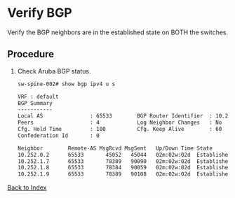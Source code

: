 # Verify BGP

Verify the BGP neighbors are in the established state on BOTH the switches.

## Procedure

1. Check Aruba BGP status.

    ```bash
    sw-spine-002# show bgp ipv4 u s

    VRF : default
    BGP Summary
    -----------
    Local AS               : 65533        BGP Router Identifier  : 10.252.0.3
    Peers                  : 4            Log Neighbor Changes   : No
    Cfg. Hold Time         : 180          Cfg. Keep Alive        : 60
    Confederation Id       : 0
    
    Neighbor        Remote-AS MsgRcvd MsgSent   Up/Down Time State        AdminStatus
    10.252.0.2      65533       45052   45044   02m:02w:02d  Established   Up
    10.252.1.7      65533       78389   90090   02m:02w:02d  Established   Up
    10.252.1.8      65533       78384   90059   02m:02w:02d  Established   Up
    10.252.1.9      65533       78389   90108   02m:02w:02d  Established   Up
    ```

[Back to Index](index_aruba.md)